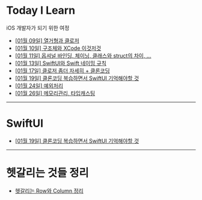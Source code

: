 # Today I Learn
iOS 개발자가 되기 위한 여정  

- [[01월 09일] 열거형과 클로저](https://github.com/glass2300/TIL/blob/main/folder/0109TIL.md)
- [[01월 10일] 구조체와 XCode 이것저것](https://github.com/glass2300/TIL/blob/main/folder/0110TIL.md)
- [[01월 11일] 옵셔널 바인딩, 체이닝, 클래스와 struct의 차이, ...](https://github.com/glass2300/TIL/blob/main/folder/0111TIL.md)
- [[01월 13일] SwiftUI와 Swift 네이밍 규칙](https://github.com/glass2300/TIL/blob/main/folder/0113TIL.md)
- [[01월 17일] 클로저 좀더 자세히 + 클론코딩](https://github.com/glass2300/TIL/blob/main/folder/0117TIL.md)
- [[01월 19일] 클론코딩 복습하면서 SwiftUI 기억해야할 것](https://github.com/glass2300/TIL/blob/main/folder/0119TIL.md)
- [[01월 24일] 예외처리](https://github.com/glass2300/TIL/blob/main/folder/0124TIL.md)
- [[01월 26일] 메모리관리, 타입캐스팅](https://github.com/glass2300/TIL/blob/main/folder/0126TIL.md)

---
# SwiftUI
- [[01월 19일] 클론코딩 복습하면서 SwiftUI 기억해야할 것](https://github.com/glass2300/TIL/blob/main/folder/0119TIL.md)
---
# 헷갈리는 것들 정리
- [헷갈리는 Row와 Column 정리](https://github.com/glass2300/TIL/blob/main/confused/%ED%97%B7%EA%B0%88%EB%A6%AC%EB%8A%94%20%ED%96%89%EA%B3%BC%20%EC%97%B4.md)